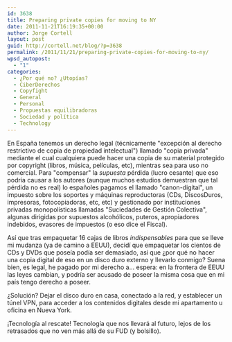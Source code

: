 ```yaml
---
id: 3638
title: Preparing private copies for moving to NY
date: 2011-11-21T16:19:35+00:00
author: Jorge Cortell
layout: post
guid: http://cortell.net/blog/?p=3638
permalink: /2011/11/21/preparing-private-copies-for-moving-to-ny/
wpsd_autopost:
  - "1"
categories:
  - ¿Por qué no? ¿Utopías?
  - CiberDerechos
  - Copyfight
  - General
  - Personal
  - Propuestas equilibradoras
  - Sociedad y polí­tica
  - Technology
---
```

En España tenemos un derecho legal (técnicamente "excepción al derecho restrictivo de copia de propiedad intelectual") llamado "copia privada" mediante el cual cualquiera puede hacer una copia de su material protegido por copyright (libros, música, películas, etc), mientras sea para uso no comercial. Para "compensar" la _supuesta_ pérdida (lucro cesante) que eso podría causar a los autores (aunque muchos estudios demuestran que tal pérdida no es real) lo españoles pagamos el llamado "canon-digital", un impuesto sobre los soportes y máquinas reproductoras (CDs, DiscosDuros, impresoras, fotocopiadoras, etc, etc) y gestionado por instituciones privadas monopolísticas llamadas "Suciedades de Gestión Colectiva", algunas dirigidas por supuestos alcohólicos, puteros, apropiadores indebidos, evasores de impuestos (o eso dice el Fiscal).

Así que tras empaquetar 16 cajas de libros _indispensables_ para que se lleve mi mudanza (ya de camino a EEUU), decidí que empaquetar los cientos de CDs y DVDs que poseía podía ser demasiado, así que ¿por qué no hacer una copia digital de eso en un disco duro externo y llevarlo conmigo? Suena bien, es legal, he pagado por mi derecho a... espera: en la frontera de EEUU las leyes cambian, y podría ser acusado de poseer la misma cosa que en mi país tengo derecho a poseer.

¿Solución? Dejar el disco duro en casa, conectado a la red, y establecer un túnel VPN, para acceder a los contenidos digitales desde mi apartamento u oficina en Nueva York.

¡Tecnología al rescate! Tecnología que nos llevará al futuro, lejos de los retrasados que no ven más allá de su FUD (y bolsillo).